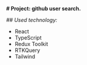 **# Project: github user search.**

*## Used technology:*
 * React
 * TypeScript
 * Redux Toolkit
 * RTKQuery
 * Tailwind
